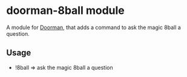 # doorman-8ball module
A module for [Doorman](https://github.com/FabricLabs/doorman), that adds a command to ask the magic 8ball a question.

## Usage

- !8ball <message> => ask the magic 8ball a question
